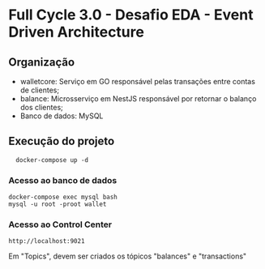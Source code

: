 # Full Cycle 3.0 - Desafio EDA - Event Driven Architecture

## Organização

- walletcore: Serviço em GO responsável pelas transações entre contas de clientes;
- balance: Microsserviço em NestJS responsável por retornar o balanço dos clientes;
- Banco de dados: MySQL

## Execução do projeto

```
  docker-compose up -d
```

### Acesso ao banco de dados

```
docker-compose exec mysql bash
mysql -u root -proot wallet
```

### Acesso ao Control Center

```
http://localhost:9021
```

Em "Topics", devem ser criados os tópicos "balances" e "transactions"
